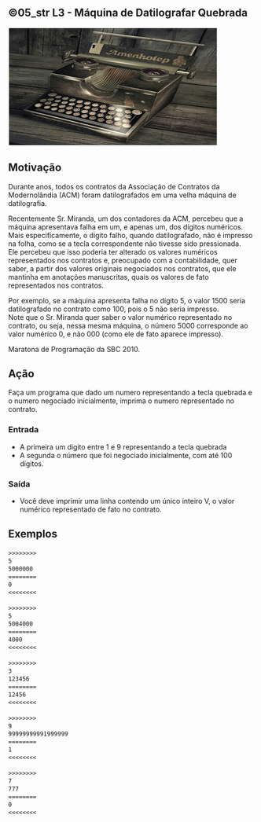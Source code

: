 ## ©05_str L3 - Máquina de Datilografar Quebrada


![](__capa.jpg)

## Motivação

Durante anos, todos os contratos da Associação de Contratos da Modernolândia (ACM) foram datilografados em uma velha máquina de datilografia.

Recentemente Sr. Miranda, um dos contadores da ACM, percebeu que a máquina apresentava falha em um, e apenas um, dos dígitos numéricos.  
Mais especificamente, o dígito falho, quando datilografado, não é impresso na folha, como se a tecla correspondente não tivesse sido pressionada.  
Ele percebeu que isso poderia ter alterado os valores numéricos representados nos contratos e, preocupado com a contabilidade, quer saber, a partir dos valores originais negociados nos contratos, que ele mantinha em anotações manuscritas, quais os valores de fato representados nos contratos.

Por exemplo, se a máquina apresenta falha no dígito 5, o valor 1500 seria datilografado no contrato como 100, pois o 5 não seria impresso.  
Note que o Sr. Miranda quer saber o valor numérico representado no contrato, ou seja, nessa mesma máquina, o número 5000 corresponde ao valor numérico 0, e não 000 (como ele de fato aparece impresso).

Maratona de Programação da SBC 2010.  

## Ação

Faça um programa que dado um numero representando a tecla quebrada e o numero negociado inicialmente, imprima o numero representado no contrato.

### Entrada

*   A primeira um digito entre 1 e 9 representando a tecla quebrada
*   A segunda o número que foi negociado inicialmente, com até 100 dígitos.

### Saída

*   Você deve imprimir uma linha contendo um único inteiro V, o valor numérico representado de fato no contrato.

## Exemplos

```
>>>>>>>>
5
5000000
========
0
<<<<<<<<

>>>>>>>>
5
5004000
========
4000
<<<<<<<<

>>>>>>>>
3
123456
========
12456
<<<<<<<<

>>>>>>>>
9
99999999991999999
========
1
<<<<<<<<

>>>>>>>>
7
777
========
0
<<<<<<<<
```

#
